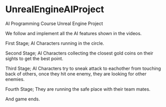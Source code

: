 # UnrealEngineAIProject
AI Programming Course Unreal Engine Project

We follow and implement all the AI features shown in the videos.

First Stage; AI Characters running in the circle.

Second Stage; AI Characters collecting the closest gold coins on their sights to get the best point.

Third Stage; AI Characters try to sneak attack to eachother from touching back of others, once they hit one enemy, they are looking for other enemies.

Fourth Stage; They are running the safe place with their team mates.

And game ends.
